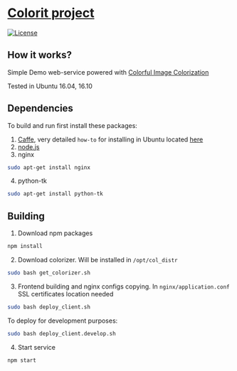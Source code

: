 # [Colorit project](https://colorit.gross-tech.ru/)

[![License](https://img.shields.io/badge/license-MIT-blue.svg)](LICENSE)

## How it works?

Simple Demo web-service powered with [Colorful Image Colorization](http://richzhang.github.io/colorization)

Tested in Ubuntu 16.04, 16.10

## Dependencies

To build and run first install these packages:
1. [Caffe](http://caffe.berkeleyvision.org/), very detailed `how-to` for installing in Ubuntu located [here](https://github.com/BVLC/caffe/wiki/Ubuntu-16.04-or-15.10-Installation-Guide)
2. [node.js](https://nodejs.org/)
3. nginx
```bash
sudo apt-get install nginx
```
4. python-tk
```bash
sudo apt-get install python-tk
```

## Building

1. Download npm packages
```bash
npm install
```
2. Download colorizer. Will be installed in `/opt/col_distr`
```bash
sudo bash get_colorizer.sh
```
3. Frontend building and nginx configs copying. In `nginx/application.conf` SSL certificates location needed
```bash
sudo bash deploy_client.sh
```
To deploy for development purposes:
```bash
sudo bash deploy_client.develop.sh
```
4. Start service
```bash
npm start
```
